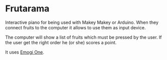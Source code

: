 # Frutarama

Interactive piano for being used with Makey Makey or Arduino. When they connect fruits to the computer it allows to use them as input device.

The computer will show a list of fruits which must be pressed by the user. If the user get the right order he (or she) scores a point.

It uses [Emogi One](http://emojione.com/).
